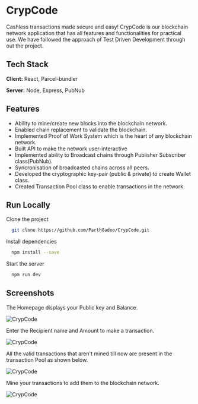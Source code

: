 
# CrypCode

Cashless transactions made secure and easy!
CrypCode is our blockchain network application that has all features and functionalities for practical use.
We have followed the approach of Test Driven Development through out the project. 


## Tech Stack

**Client:** React, Parcel-bundler

**Server:** Node, Express, PubNub


## Features

- Ability to mine/create new blocks into the blockchain network.
- Enabled chain replacement to validate the blockchain.
- Implemented Proof of Work System which is the heart of any blockchain network.
- Built API to make the network user-interactive
- Implemented ability to Broadcast chains through Publisher Subscriber class(PubNub).
- Syncronisation of broadcasted chains across all peers.
- Developed the cryptographic key-pair (public & private) to create Wallet class.
- Created Transaction Pool class to enable transactions in the network.

## Run Locally

Clone the project

```bash
  git clone https://github.com/ParthGadoo/CrypCode.git
```
Install dependencies

```bash
  npm install --save
```

Start the server

```bash
  npm run dev
```


## Screenshots

The Homepage displays your Public key and Balance.

![CrypCode](client/src/assets/home.png)



Enter the Recipient name and Amount to make a transaction.

![CrypCode](client/src/assets/transact.png)



All the valid transactions that aren't mined till now are present in the transaction Pool as shown below.

![CrypCode](client/src/assets/transaction_pool.png)



Mine your transactions to add them to the blockchain network.

![CrypCode](client/src/assets/blockchain.png)

